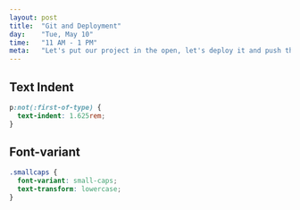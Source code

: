 ```yaml
---
layout: post
title:  "Git and Deployment"
day:    "Tue, May 10"
time:   "11 AM - 1 PM"
meta:   "Let's put our project in the open, let's deploy it and push the code online. We see how we can use the free service for website hosting offered by GitHub Pages"
---
```


## Text Indent

```css
p:not(:first-of-type) {
  text-indent: 1.625rem;
}
```


## Font-variant

```css
.smallcaps {
  font-variant: small-caps;
  text-transform: lowercase;
}
```